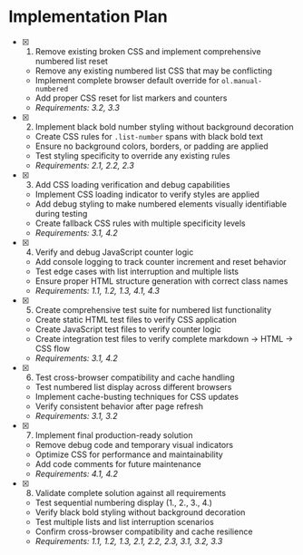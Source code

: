 # Implementation Plan

- [x] 1. Remove existing broken CSS and implement comprehensive numbered list reset
  - Remove any existing numbered list CSS that may be conflicting
  - Implement complete browser default override for `ol.manual-numbered`
  - Add proper CSS reset for list markers and counters
  - _Requirements: 3.2, 3.3_

- [x] 2. Implement black bold number styling without background decoration
  - Create CSS rules for `.list-number` spans with black bold text
  - Ensure no background colors, borders, or padding are applied
  - Test styling specificity to override any existing rules
  - _Requirements: 2.1, 2.2, 2.3_

- [x] 3. Add CSS loading verification and debug capabilities
  - Implement CSS loading indicator to verify styles are applied
  - Add debug styling to make numbered elements visually identifiable during testing
  - Create fallback CSS rules with multiple specificity levels
  - _Requirements: 3.1, 4.2_

- [x] 4. Verify and debug JavaScript counter logic
  - Add console logging to track counter increment and reset behavior
  - Test edge cases with list interruption and multiple lists
  - Ensure proper HTML structure generation with correct class names
  - _Requirements: 1.1, 1.2, 1.3, 4.1, 4.3_

- [x] 5. Create comprehensive test suite for numbered list functionality
  - Create static HTML test files to verify CSS application
  - Create JavaScript test files to verify counter logic
  - Create integration test files to verify complete markdown → HTML → CSS flow
  - _Requirements: 3.1, 4.2_

- [x] 6. Test cross-browser compatibility and cache handling
  - Test numbered list display across different browsers
  - Implement cache-busting techniques for CSS updates
  - Verify consistent behavior after page refresh
  - _Requirements: 3.1, 3.2_

- [x] 7. Implement final production-ready solution
  - Remove debug code and temporary visual indicators
  - Optimize CSS for performance and maintainability
  - Add code comments for future maintenance
  - _Requirements: 4.1, 4.2_

- [x] 8. Validate complete solution against all requirements
  - Test sequential numbering display (1., 2., 3., 4.)
  - Verify black bold styling without background decoration
  - Test multiple lists and list interruption scenarios
  - Confirm cross-browser compatibility and cache resilience
  - _Requirements: 1.1, 1.2, 1.3, 2.1, 2.2, 2.3, 3.1, 3.2, 3.3_